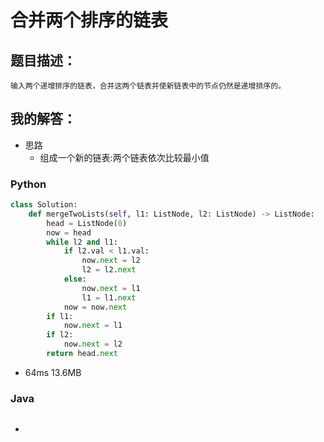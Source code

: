 # 合并两个排序的链表

## 题目描述：

```
输入两个递增排序的链表，合并这两个链表并使新链表中的节点仍然是递增排序的。
```

## 我的解答：

- 思路
  - 组成一个新的链表:两个链表依次比较最小值

### Python

```python
class Solution:
    def mergeTwoLists(self, l1: ListNode, l2: ListNode) -> ListNode:
        head = ListNode(0)
        now = head
        while l2 and l1:
            if l2.val < l1.val:
                now.next = l2
                l2 = l2.next
            else:
                now.next = l1
                l1 = l1.next
            now = now.next
        if l1:
            now.next = l1
        if l2:
            now.next = l2
        return head.next
```

- 64ms 13.6MB

### Java

```java

```

- 